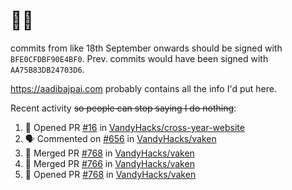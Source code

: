 # 👋🏻
<!--
**aadibajpai/aadibajpai** is a ✨ _special_ ✨ repository because its `README.md` (this file) appears on your GitHub profile.
-->
commits from like 18th September onwards should be signed with `BFE0CFDBF90E4BF0`. Prev. commits would have been signed with `AA75B83DB24703D6`.

https://aadibajpai.com probably contains all the info I'd put here.

Recent activity ~~so people can stop saying I do nothing~~:
<!--START_SECTION:activity-->
1. 💪 Opened PR [#16](https://github.com/VandyHacks/cross-year-website/pull/16) in [VandyHacks/cross-year-website](https://github.com/VandyHacks/cross-year-website)
2. 🗣 Commented on [#656](https://github.com/VandyHacks/vaken/issues/656) in [VandyHacks/vaken](https://github.com/VandyHacks/vaken)
3. 🎉 Merged PR [#768](https://github.com/VandyHacks/vaken/pull/768) in [VandyHacks/vaken](https://github.com/VandyHacks/vaken)
4. 🎉 Merged PR [#766](https://github.com/VandyHacks/vaken/pull/766) in [VandyHacks/vaken](https://github.com/VandyHacks/vaken)
5. 💪 Opened PR [#768](https://github.com/VandyHacks/vaken/pull/768) in [VandyHacks/vaken](https://github.com/VandyHacks/vaken)
<!--END_SECTION:activity-->

